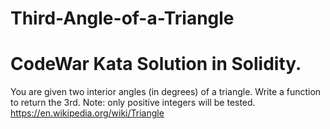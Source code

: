 # Third-Angle-of-a-Triangle
# CodeWar Kata Solution in Solidity.
You are given two interior angles (in degrees) of a triangle.  Write a function to return the 3rd.  Note: only positive integers will be tested.  https://en.wikipedia.org/wiki/Triangle
